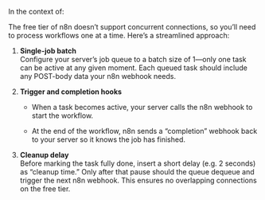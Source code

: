 In the context of:

The free tier of n8n doesn’t support concurrent connections, so you’ll need to process workflows one at a time. Here’s a streamlined approach:

1. **Single-job batch**  
    Configure your server’s job queue to a batch size of 1—only one task can be active at any given moment. Each queued task should include any POST-body data your n8n webhook needs.
    
2. **Trigger and completion hooks**
    
    - When a task becomes active, your server calls the n8n webhook to start the workflow.
        
    - At the end of the workflow, n8n sends a “completion” webhook back to your server so it knows the job has finished.
        
3. **Cleanup delay**  
    Before marking the task fully done, insert a short delay (e.g. 2 seconds) as “cleanup time.” Only after that pause should the queue dequeue and trigger the next n8n webhook. This ensures no overlapping connections on the free tier.